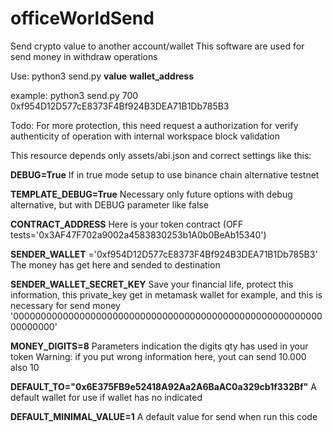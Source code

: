 # officeWorldSend

Send crypto value to another account/wallet
This software are used for send money in withdraw operations

Use:
python3 send.py **value** **wallet_address**

example:
python3 send.py 700 0xf954D12D577cE8373F4Bf924B3DEA71B1Db785B3

Todo: For more protection, this need request a authorization for verify authenticity of operation with internal workspace block validation

This resource depends only assets/abi.json and correct settings like this:

**DEBUG=True**
If in true mode setup to use binance chain alternative testnet

**TEMPLATE_DEBUG=True**
Necessary only future options with debug alternative, but with DEBUG parameter like false

**CONTRACT_ADDRESS**
Here is your token contract (OFF tests='0x3AF47F702a9002a4583830253b1A0b0BeAb15340')

**SENDER_WALLET** ='0xf954D12D577cE8373F4Bf924B3DEA71B1Db785B3'
The money has get here and sended to destination

**SENDER_WALLET_SECRET_KEY**
Save your financial life, protect this information, this private_key
get in metamask wallet for example, and this is necessary for send money
'0000000000000000000000000000000000000000000000000000000000000000'

**MONEY_DIGITS=8**
Parameters indication the digits qty has used in your token
Warning: if you put wrong information here, yout can send 10.000 also 10

**DEFAULT_TO="0x6E375FB9e52418A92Aa2A6BaAC0a329cb1f332Bf"**
A default wallet for use if wallet has no indicated

**DEFAULT_MINIMAL_VALUE=1**
A default value for send when run this code

